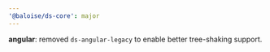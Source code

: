 ```yaml
---
'@baloise/ds-core': major
---
```


**angular**: removed `ds-angular-legacy` to enable better tree-shaking support.
